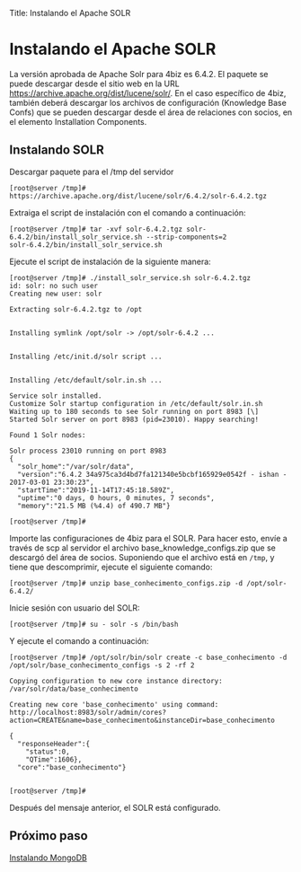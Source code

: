 Title: Instalando el Apache SOLR

# Instalando el Apache SOLR

La versión aprobada de Apache Solr para 4biz es 6.4.2. El paquete se puede descargar desde el sitio web en la URL https://archive.apache.org/dist/lucene/solr/. En el caso específico de 4biz, también deberá descargar los archivos de configuración (Knowledge Base Confs) que se pueden descargar desde el área de relaciones con socios, en el elemento Installation Components.

## Instalando SOLR

Descargar paquete para el /tmp del servidor

``` shell
[root@server /tmp]# https://archive.apache.org/dist/lucene/solr/6.4.2/solr-6.4.2.tgz
```
Extraiga el script de instalación con el comando a continuación:

``` shell
[root@server /tmp]# tar -xvf solr-6.4.2.tgz solr-6.4.2/bin/install_solr_service.sh --strip-components=2
solr-6.4.2/bin/install_solr_service.sh
```
Ejecute el script de instalación de la siguiente manera:

``` shell
[root@server /tmp]# ./install_solr_service.sh solr-6.4.2.tgz
id: solr: no such user
Creating new user: solr

Extracting solr-6.4.2.tgz to /opt


Installing symlink /opt/solr -> /opt/solr-6.4.2 ...


Installing /etc/init.d/solr script ...


Installing /etc/default/solr.in.sh ...

Service solr installed.
Customize Solr startup configuration in /etc/default/solr.in.sh
Waiting up to 180 seconds to see Solr running on port 8983 [\]
Started Solr server on port 8983 (pid=23010). Happy searching!

Found 1 Solr nodes:

Solr process 23010 running on port 8983
{
  "solr_home":"/var/solr/data",
  "version":"6.4.2 34a975ca3d4bd7fa121340e5bcbf165929e0542f - ishan - 2017-03-01 23:30:23",
  "startTime":"2019-11-14T17:45:18.589Z",
  "uptime":"0 days, 0 hours, 0 minutes, 7 seconds",
  "memory":"21.5 MB (%4.4) of 490.7 MB"}

[root@server /tmp]#

```
Importe las configuraciones de 4biz para el SOLR. Para hacer esto, envíe a través de scp al servidor el archivo base_knowledge_configs.zip que se descargó del área de socios. Suponiendo que el archivo está en `/tmp`, y tiene que descomprimir, ejecute el siguiente comando:

``` shell
[root@server /tmp]# unzip base_conhecimento_configs.zip -d /opt/solr-6.4.2/
```
Inicie sesión con usuario del SOLR:

``` shell
[root@server /tmp]# su - solr -s /bin/bash
```
Y ejecute el comando a continuación:

``` shell
[root@server /tmp]# /opt/solr/bin/solr create -c base_conhecimento -d /opt/solr/base_conhecimento_configs -s 2 -rf 2

Copying configuration to new core instance directory:
/var/solr/data/base_conhecimento

Creating new core 'base_conhecimento' using command:
http://localhost:8983/solr/admin/cores?action=CREATE&name=base_conhecimento&instanceDir=base_conhecimento

{
  "responseHeader":{
    "status":0,
    "QTime":1606},
  "core":"base_conhecimento"}


[root@server /tmp]#

```
Después del mensaje anterior, el SOLR está configurado.


## Próximo paso

[Instalando MongoDB][1]

[1]:/es-es/4biz-helium/get-started/installation-and-upgrade/perform-installation/install-mongo.html
